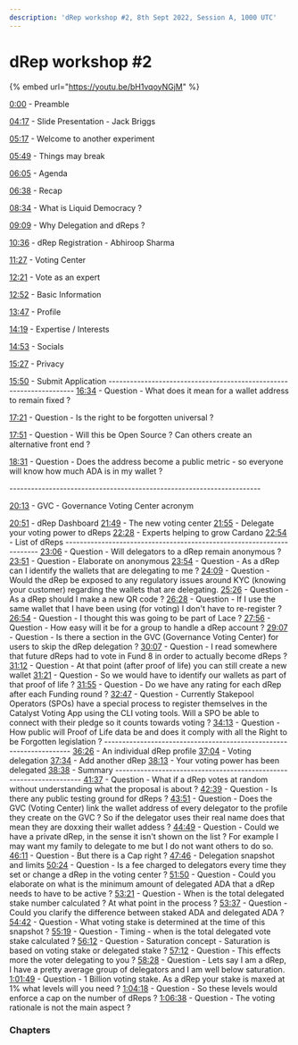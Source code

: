 ```yaml
---
description: 'dRep workshop #2, 8th Sept 2022, Session A, 1000 UTC'
---
```


# dRep workshop #2

{% embed url="https://youtu.be/bH1vqoyNGjM" %}

[0:00](https://www.youtube.com/watch?v=bH1vqoyNGjM\&t=0s) - Preamble&#x20;

[04:17](https://www.youtube.com/watch?v=bH1vqoyNGjM\&t=257s) - Slide Presentation - Jack Briggs

[05:17](https://www.youtube.com/watch?v=bH1vqoyNGjM\&t=317s) - Welcome to another experiment

[05:49](https://www.youtube.com/watch?v=bH1vqoyNGjM\&t=349s) - Things may break

[06:05](https://www.youtube.com/watch?v=bH1vqoyNGjM\&t=365s) - Agenda&#x20;

[06:38](https://www.youtube.com/watch?v=bH1vqoyNGjM\&t=398s) - Recap

[08:34](https://www.youtube.com/watch?v=bH1vqoyNGjM\&t=514s) - What is Liquid Democracy ?&#x20;

[09:09](https://www.youtube.com/watch?v=bH1vqoyNGjM\&t=549s) - Why Delegation and dReps ?

[10:36](https://www.youtube.com/watch?v=bH1vqoyNGjM\&t=636s) - dRep Registration - Abhiroop Sharma

[11:27](https://www.youtube.com/watch?v=bH1vqoyNGjM\&t=687s) - Voting Center

[12:21](https://www.youtube.com/watch?v=bH1vqoyNGjM\&t=741s) - Vote as an expert

[12:52](https://www.youtube.com/watch?v=bH1vqoyNGjM\&t=772s) - Basic Information

[13:47](https://www.youtube.com/watch?v=bH1vqoyNGjM\&t=827s) - Profile

[14:19](https://www.youtube.com/watch?v=bH1vqoyNGjM\&t=859s) - Expertise / Interests

[14:53](https://www.youtube.com/watch?v=bH1vqoyNGjM\&t=893s) - Socials

[15:27](https://www.youtube.com/watch?v=bH1vqoyNGjM\&t=927s) - Privacy

[15:50](https://www.youtube.com/watch?v=bH1vqoyNGjM\&t=950s) - Submit Application -------------------------------------------------------------------- [16:34](https://www.youtube.com/watch?v=bH1vqoyNGjM\&t=994s) - Question - What does it mean for a wallet address to remain fixed ?

[17:21](https://www.youtube.com/watch?v=bH1vqoyNGjM\&t=1041s) - Question - Is the right to be forgotten universal ?

[17:51](https://www.youtube.com/watch?v=bH1vqoyNGjM\&t=1071s) - Question - Will this be Open Source ? Can others create an alternative front end ?

[18:31](https://www.youtube.com/watch?v=bH1vqoyNGjM\&t=1111s) - Question - Does the address become a public metric - so everyone will know how much ADA is in my wallet ?&#x20;

\----------------------------------------------------------------------&#x20;

[20:13](https://www.youtube.com/watch?v=bH1vqoyNGjM\&t=1213s) - GVC - Governance Voting Center acronym

[20:51](https://www.youtube.com/watch?v=bH1vqoyNGjM\&t=1251s) - dRep Dashboard [21:49](https://www.youtube.com/watch?v=bH1vqoyNGjM\&t=1309s) - The new voting center [21:55](https://www.youtube.com/watch?v=bH1vqoyNGjM\&t=1315s) - Delegate your voting power to dReps [22:28](https://www.youtube.com/watch?v=bH1vqoyNGjM\&t=1348s) - Experts helping to grow Cardano [22:54](https://www.youtube.com/watch?v=bH1vqoyNGjM\&t=1374s) - List of dReps ---------------------------------------------------------------------- [23:06](https://www.youtube.com/watch?v=bH1vqoyNGjM\&t=1386s) - Question - Will delegators to a dRep remain anonymous ? [23:51](https://www.youtube.com/watch?v=bH1vqoyNGjM\&t=1431s) - Question - Elaborate on anonymous [23:54](https://www.youtube.com/watch?v=bH1vqoyNGjM\&t=1434s) - Question - As a dRep can I identify the wallets that are delegating to me ? [24:09](https://www.youtube.com/watch?v=bH1vqoyNGjM\&t=1449s) - Question - Would the dRep be exposed to any regulatory issues around KYC (knowing your customer) regarding the wallets that are delegating. [25:26](https://www.youtube.com/watch?v=bH1vqoyNGjM\&t=1526s) - Question - As a dRep should I make a new QR code ? [26:28](https://www.youtube.com/watch?v=bH1vqoyNGjM\&t=1588s) - Question - If I use the same wallet that I have been using (for voting) I don't have to re-register ? [26:54](https://www.youtube.com/watch?v=bH1vqoyNGjM\&t=1614s) - Question - I thought this was going to be part of Lace ? [27:56](https://www.youtube.com/watch?v=bH1vqoyNGjM\&t=1676s) - Question - How easy will it be for a group to handle a dRep account ? [29:07](https://www.youtube.com/watch?v=bH1vqoyNGjM\&t=1747s) - Question - Is there a section in the GVC (Governance Voting Center) for users to skip the dRep delegation ? [30:07](https://www.youtube.com/watch?v=bH1vqoyNGjM\&t=1807s) - Question - I read somewhere that future dReps had to vote in Fund 8 in order to actually become dReps ? [31:12](https://www.youtube.com/watch?v=bH1vqoyNGjM\&t=1872s) - Question - At that point (after proof of life) you can still create a new wallet [31:21](https://www.youtube.com/watch?v=bH1vqoyNGjM\&t=1881s) - Question - So we would have to identify our wallets as part of that proof of life ? [31:55](https://www.youtube.com/watch?v=bH1vqoyNGjM\&t=1915s) - Question - Do we have any rating for each dRep after each Funding round ? [32:47](https://www.youtube.com/watch?v=bH1vqoyNGjM\&t=1967s) - Question - Currently Stakepool Operators (SPOs) have a special process to register themselves in the Catalyst Voting App using the CLI voting tools. Will a SPO be able to connect with their pledge so it counts towards voting ? [34:13](https://www.youtube.com/watch?v=bH1vqoyNGjM\&t=2053s) - Question - How public will Proof of Life data be and does it comply with all the Right to be Forgotten legislation ? -------------------------------------------------------------------- [36:26](https://www.youtube.com/watch?v=bH1vqoyNGjM\&t=2186s) - An individual dRep profile [37:04](https://www.youtube.com/watch?v=bH1vqoyNGjM\&t=2224s) - Voting delegation [37:34](https://www.youtube.com/watch?v=bH1vqoyNGjM\&t=2254s) - Add another dRep [38:13](https://www.youtube.com/watch?v=bH1vqoyNGjM\&t=2293s) - Your voting power has been delegated [38:38](https://www.youtube.com/watch?v=bH1vqoyNGjM\&t=2318s) - Summary -------------------------------------------------------------------- [41:37](https://www.youtube.com/watch?v=bH1vqoyNGjM\&t=2497s) - Question - What if a dRep votes at random without understanding what the proposal is about ? [42:39](https://www.youtube.com/watch?v=bH1vqoyNGjM\&t=2559s) - Question - Is there any public testing ground for dReps ? [43:51](https://www.youtube.com/watch?v=bH1vqoyNGjM\&t=2631s) - Question - Does the GVC (Voting Center) link the wallet address of every delegator to the profile they create on the GVC ? So if the delegator uses their real name does that mean they are doxxing their wallet addess ? [44:49](https://www.youtube.com/watch?v=bH1vqoyNGjM\&t=2689s) - Question - Could we have a private dRep, in the sense it isn't shown on the list ? For example I may want my family to delegate to me but I do not want others to do so. [46:11](https://www.youtube.com/watch?v=bH1vqoyNGjM\&t=2771s) - Question - But there is a Cap right ? [47:46](https://www.youtube.com/watch?v=bH1vqoyNGjM\&t=2866s) - Delegation snapshot and limits [50:24](https://www.youtube.com/watch?v=bH1vqoyNGjM\&t=3024s) - Question - Is a fee charged to delegators every time they set or change a dRep in the voting center ? [51:50](https://www.youtube.com/watch?v=bH1vqoyNGjM\&t=3110s) - Question - Could you elaborate on what is the minimum amount of delegated ADA that a dRep needs to have to be active ? [53:21](https://www.youtube.com/watch?v=bH1vqoyNGjM\&t=3201s) - Question - When is the total delegated stake number calculated ? At what point in the process ? [53:37](https://www.youtube.com/watch?v=bH1vqoyNGjM\&t=3217s) - Question - Could you clarify the difference between staked ADA and delegated ADA ? [54:42](https://www.youtube.com/watch?v=bH1vqoyNGjM\&t=3282s) - Question - What voting stake is determined at the time of this snapshot ? [55:19](https://www.youtube.com/watch?v=bH1vqoyNGjM\&t=3319s) - Question - Timing - when is the total delegated vote stake calculated ? [56:12](https://www.youtube.com/watch?v=bH1vqoyNGjM\&t=3372s) - Question - Saturation concept - Saturation is based on voting stake or delegated stake ? [57:12](https://www.youtube.com/watch?v=bH1vqoyNGjM\&t=3432s) - Question - This effects more the voter delegating to you ? [58:28](https://www.youtube.com/watch?v=bH1vqoyNGjM\&t=3508s) - Question - Lets say I am a dRep, I have a pretty average group of delegators and I am well below saturation. [1:01:49](https://www.youtube.com/watch?v=bH1vqoyNGjM\&t=3709s) - Question - 1 Billion voting stake. As a dRep your stake is maxed at 1% what levels will you need ? [1:04:18](https://www.youtube.com/watch?v=bH1vqoyNGjM\&t=3858s) - Question - So these levels would enforce a cap on the number of dReps ? [1:06:38](https://www.youtube.com/watch?v=bH1vqoyNGjM\&t=3998s) - Question - The voting rationale is not the main aspect ?

### Chapters <a href="#header" id="header"></a>
